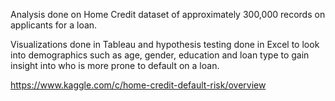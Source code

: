 Analysis done on Home Credit dataset of approximately 300,000 records on applicants for a loan.

Visualizations done in Tableau and hypothesis testing done in Excel to look into demographics such as age, gender, education and loan type to gain insight into who is more prone to default on a loan. 

https://www.kaggle.com/c/home-credit-default-risk/overview 